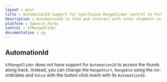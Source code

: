 ```yaml
---
layout : post
title : AutomationId support for Syncfusion RangeSlider control in Forms
description : AutomationId to find and interact with inner elements in RangeSlider
platform : Xamarin.Forms
control : SfRangeSlider
documentation : ug
---
```


## AutomationId

`SfRangeSlider` does not have support for `AutomationId` to access the thumb along track. Instead, you can change the `RangeStart`, `RangeEnd` using the co-ordinates and `Value` with the button click event with its `AutomationId`.